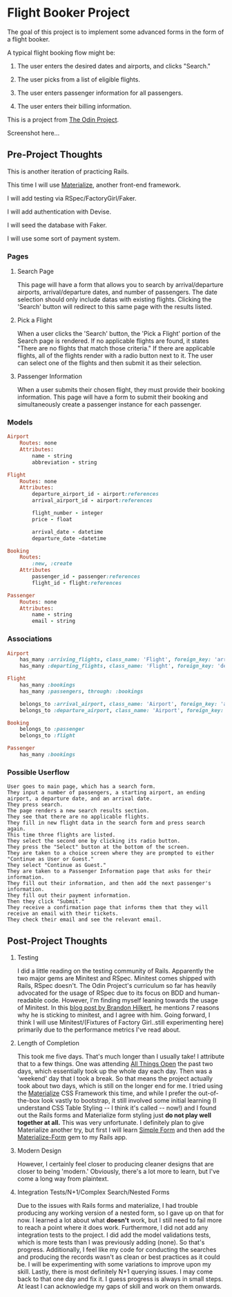 # Flight Booker Project

The goal of this project is to implement some advanced forms in the form of a flight booker.

A typical flight booking flow might be:

1. The user enters the desired dates and airports, and clicks "Search."

2. The user picks from a list of eligible flights.

3. The user enters passenger information for all passengers.

4. The user enters their billing information.

This is a project from [The Odin Project](https://www.theodinproject.com/courses/ruby-on-rails/lessons/building-advanced-forms).

Screenshot here...

## Pre-Project Thoughts

This is another iteration of practicing Rails.

This time I will use [Materialize](https://github.com/mkhairi/materialize-sass), another front-end framework.

I will add testing via RSpec/FactoryGirl/Faker.

I will add authentication with Devise.

I will seed the database with Faker.

I will use some sort of payment system.

### Pages

1. Search Page

	This page will have a form that allows you to search by arrival/departure airports, arrival/departure dates, and number of passengers.
	The date selection should only include datas with existing flights.
	Clicking the 'Search' button will redirect to this same page with the results listed.

2. Pick a Flight

	When a user clicks the 'Search' button, the 'Pick a Flight' portion of the Search page is rendered.
	If no applicable flights are found, it states "There are no flights that match those criteria."
	If there are applicable flights, all of the flights render with a radio button next to it.
	The user can select one of the flights and then submit it as their selection.

3. Passenger Information

	When a user submits their chosen flight, they must provide their booking information.
	This page will have a form to submit their booking and simultaneously create a passenger instance for each passenger.

### Models

```ruby
Airport
	Routes: none
	Attributes:
		name - string
		abbreviation - string

Flight
	Routes: none
	Attributes:
		departure_airport_id - airport:references
		arrival_airport_id - airport:references

		flight_number - integer
		price - float

		arrival_date - datetime
		departure_date -datetime

Booking
	Routes: 
		:new, :create
	Attributes
		passenger_id - passenger:references
		flight_id - flight:references

Passenger
	Routes: none
	Attributes:
		name - string
		email - string

```

### Associations

```ruby
Airport
	has_many :arriving_flights, class_name: 'Flight', foreign_key: 'arrival_airport_id'
	has_many :departing_flights, class_name: 'Flight', foreign_key: 'departure_airport_id'

Flight
	has_many :bookings
	has_many :passengers, through: :bookings

	belongs_to :arrival_airport, class_name: 'Airport', foreign_key: 'arrival_airport_id'
	belongs_to :departure_airport, class_name: 'Airport', foreign_key: 'departure_airport_id'

Booking
	belongs_to :passenger
	belongs_to :flight

Passenger
	has_many :bookings
```

### Possible Userflow

```
User goes to main page, which has a search form.
They input a number of passengers, a starting airport, an ending airport, a departure date, and an arrival date.
They press search.
The page renders a new search results section.
They see that there are no applicable flights.
They fill in new flight data in the search form and press search again.
This time three flights are listed.
They select the second one by clicking its radio button.
They press the "Select" button at the bottom of the screen.
They are taken to a choice screen where they are prompted to either "Continue as User or Guest."
They select "Continue as Guest."
They are taken to a Passenger Information page that asks for their information.
They fill out their information, and then add the next passenger's information.
They fill out their payment information.
Then they click "Submit."
They receive a confirmation page that informs them that they will receive an email with their tickets.
They check their email and see the relevant email.
```

## Post-Project Thoughts

1. Testing

	I did a little reading on the testing community of Rails. Apparently the two major gems are Minitest and RSpec.
	Minitest comes shipped with Rails, RSpec doesn't.
	The Odin Project's curriculum so far has heavily advocated for the usage of RSpec due to its focus on BDD and human-readable code.
	However, I'm finding myself leaning towards the usage of Minitest.
	In this [blog post by Brandon Hilkert](http://brandonhilkert.com/blog/7-reasons-why-im-sticking-with-minitest-and-fixtures-in-rails/), he mentions 7 reasons why he is sticking to minitest, and I agree with him.
	Going forward, I think I will use Minitest/(Fixtures of Factory Girl..still experimenting here) primarily due to the performance metrics I've read about.

2. Length of Completion

	This took me five days. That's much longer than I usually take! I attribute that to a few things. One was attending [All Things Open](https://allthingsopen.org) the past two days, which essentially took up the whole day each day. Then was a 'weekend' day that I took a break. So that means the project actually took about two days, which is still on the longer end for me. I tried using the [Materialize](http://materializecss.com) CSS Framework this time, and while I prefer the out-of-the-box look vastly to bootstrap, it still involved some initial learning (I understand CSS Table Styling -- I think it's called -- now!) and I found out the Rails forms and Materialize form styling just **do not play well together at all.** This was very unfortunate. I definitely plan to give Materialize another try, but first I will learn [Simple Form](https://github.com/plataformatec/simple_form) and then add the [Materialize-Form](https://github.com/jamesfwz/materialize-form) gem to my Rails app.

3. Modern Design

	However, I certainly feel closer to producing cleaner designs that are closer to being 'modern.'
	Obviously, there's a lot more to learn, but I've come a long way from plaintext.

4. Integration Tests/N+1/Complex Search/Nested Forms

	Due to the issues with Rails forms and materialize, I had trouble producing any working version of a nested form, so I gave up on that for now. I learned a lot about what **doesn't** work, but I still need to fail more to reach a point where it does work.
	Furthermore, I did not add any integration tests to the project. I did add the model validations tests, which is more tests than I was previously adding (none). So that's progress.
	Additionally, I feel like my code for conducting the searches and producing the records wasn't as clean or best practices as it could be. I will be experimenting with some variations to improve upon my skill.
	Lastly, there is most definitely N+1 querying issues. I may come back to that one day and fix it.
	I guess progress is always in small steps.
	At least I can acknowledge my gaps of skill and work on them onwards.